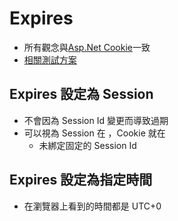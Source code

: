 # Expires

- 所有觀念與[Asp.Net Cookie](./../../../.Net%20Framework/ASP.NET/Cookie.md)一致
- [相關測試方案](https://github.com/ragnakuei/CookieVsSessionTests)

## Expires 設定為 Session

- 不會因為 Session Id 變更而導致過期
- 可以視為 Session 在 ，Cookie 就在
  - 未綁定固定的 Session Id


## Expires 設定為指定時間

- 在瀏覽器上看到的時間都是 UTC+0

